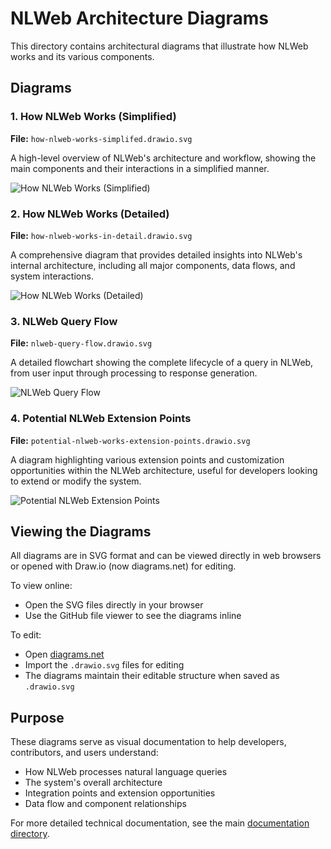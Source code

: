 # NLWeb Architecture Diagrams

This directory contains architectural diagrams that illustrate how NLWeb works and its various components.

## Diagrams

### 1. How NLWeb Works (Simplified)
**File:** `how-nlweb-works-simplifed.drawio.svg`

A high-level overview of NLWeb's architecture and workflow, showing the main components and their interactions in a simplified manner.

![How NLWeb Works (Simplified)](how-nlweb-works-simplifed.drawio.svg)

### 2. How NLWeb Works (Detailed)
**File:** `how-nlweb-works-in-detail.drawio.svg`

A comprehensive diagram that provides detailed insights into NLWeb's internal architecture, including all major components, data flows, and system interactions.

![How NLWeb Works (Detailed)](how-nlweb-works-in-detail.drawio.svg)

### 3. NLWeb Query Flow
**File:** `nlweb-query-flow.drawio.svg`

A detailed flowchart showing the complete lifecycle of a query in NLWeb, from user input through processing to response generation.

![NLWeb Query Flow](nlweb-query-flow.drawio.svg)

### 4. Potential NLWeb Extension Points
**File:** `potential-nlweb-works-extension-points.drawio.svg`

A diagram highlighting various extension points and customization opportunities within the NLWeb architecture, useful for developers looking to extend or modify the system.

![Potential NLWeb Extension Points](potential-nlweb-works-extension-points.drawio.svg)

## Viewing the Diagrams

All diagrams are in SVG format and can be viewed directly in web browsers or opened with Draw.io (now diagrams.net) for editing.

To view online:
- Open the SVG files directly in your browser
- Use the GitHub file viewer to see the diagrams inline

To edit:
- Open [diagrams.net](https://app.diagrams.net/)
- Import the `.drawio.svg` files for editing
- The diagrams maintain their editable structure when saved as `.drawio.svg`

## Purpose

These diagrams serve as visual documentation to help developers, contributors, and users understand:
- How NLWeb processes natural language queries
- The system's overall architecture
- Integration points and extension opportunities
- Data flow and component relationships

For more detailed technical documentation, see the main [documentation directory](../docs/).
